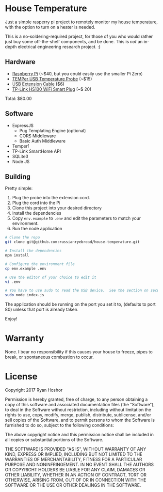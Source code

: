 # House Temperature

Just a simple rasperry pi project to remotely monitor my house temperature, with the option to turn on a heater is needed.

This is a no-soldering-required project, for those of you who would rather just buy some off-the-shelf components, and be done.  This is *not* an in-depth electrical engineering research project. :)

## Hardware

 - [Raspberry Pi](http://amzn.to/2DqaH7c) (~$40, but you could easily use the smaller Pi Zero)
 - [TEMPer USB Temperature Probe](http://amzn.to/2DoXJGA) (~$15)
 - [USB Extension Cable](http://amzn.to/2C5L67v) ($6)
 - [TP-Link HS100 WiFi Smart Plug](http://amzn.to/2Dro47h) (~$ 20)

 Total: $80.00

 ## Software

  - ExpressJS
    - Pug Templating Engine (optional)
    - CORS Middleware
    - Basic Auth Middleware
  - Temper1
  - TP-Link SmartHome API
  - SQLite3
  - Node JS

  ## Building

  Pretty simple:
  
   1. Plug the probe into the extension cord.
   2. Plug the cord into the Pi
   3. Clone this project into your desired directory
   4. Install the dependencies
   5. Copy `env.example` to `.env` and edit the parameters to match your environment.
   6. Run the node application

```bash
# Clone the repo
git clone git@github.com:russianryebread/house-temperature.git

# Install the dependencies
npm install

# Configure the environment file
cp env.example .env

# Use the editor of your choice to edit it
vi .env

# You have to use sudo to read the USB device.  See the section on security for more info.
sudo node index.js
```

The application should be running on the port you set it to, (defaults to port 80) unless that port is already taken.

Enjoy!

# Warranty
None.  I bear no responsibility if this causes your house to freeze, pipes to break, or spontaneous combustion to occur.

# License
Copyright 2017 Ryan Hoshor

Permission is hereby granted, free of charge, to any person obtaining a copy of this software and associated documentation files (the "Software"), to deal in the Software without restriction, including without limitation the rights to use, copy, modify, merge, publish, distribute, sublicense, and/or sell copies of the Software, and to permit persons to whom the Software is furnished to do so, subject to the following conditions:

The above copyright notice and this permission notice shall be included in all copies or substantial portions of the Software.

THE SOFTWARE IS PROVIDED "AS IS", WITHOUT WARRANTY OF ANY KIND, EXPRESS OR IMPLIED, INCLUDING BUT NOT LIMITED TO THE WARRANTIES OF MERCHANTABILITY, FITNESS FOR A PARTICULAR PURPOSE AND NONINFRINGEMENT. IN NO EVENT SHALL THE AUTHORS OR COPYRIGHT HOLDERS BE LIABLE FOR ANY CLAIM, DAMAGES OR OTHER LIABILITY, WHETHER IN AN ACTION OF CONTRACT, TORT OR OTHERWISE, ARISING FROM, OUT OF OR IN CONNECTION WITH THE SOFTWARE OR THE USE OR OTHER DEALINGS IN THE SOFTWARE.